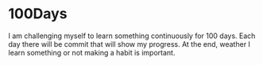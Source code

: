 # 100Days

I am challenging myself to learn something continuously for 100 days. Each day there will be commit that will show my progress. At the end, weather I learn something or not making a habit is important. 
